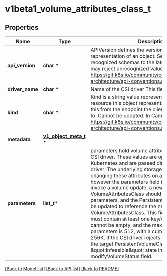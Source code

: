# v1beta1_volume_attributes_class_t

## Properties
Name | Type | Description | Notes
------------ | ------------- | ------------- | -------------
**api_version** | **char \*** | APIVersion defines the versioned schema of this representation of an object. Servers should convert recognized schemas to the latest internal value, and may reject unrecognized values. More info: https://git.k8s.io/community/contributors/devel/sig-architecture/api-conventions.md#resources | [optional] 
**driver_name** | **char \*** | Name of the CSI driver This field is immutable. | 
**kind** | **char \*** | Kind is a string value representing the REST resource this object represents. Servers may infer this from the endpoint the client submits requests to. Cannot be updated. In CamelCase. More info: https://git.k8s.io/community/contributors/devel/sig-architecture/api-conventions.md#types-kinds | [optional] 
**metadata** | [**v1_object_meta_t**](v1_object_meta.md) \* |  | [optional] 
**parameters** | **list_t*** | parameters hold volume attributes defined by the CSI driver. These values are opaque to the Kubernetes and are passed directly to the CSI driver. The underlying storage provider supports changing these attributes on an existing volume, however the parameters field itself is immutable. To invoke a volume update, a new VolumeAttributesClass should be created with new parameters, and the PersistentVolumeClaim should be updated to reference the new VolumeAttributesClass.  This field is required and must contain at least one key/value pair. The keys cannot be empty, and the maximum number of parameters is 512, with a cumulative max size of 256K. If the CSI driver rejects invalid parameters, the target PersistentVolumeClaim will be set to an \&quot;Infeasible\&quot; state in the modifyVolumeStatus field. | [optional] 

[[Back to Model list]](../README.md#documentation-for-models) [[Back to API list]](../README.md#documentation-for-api-endpoints) [[Back to README]](../README.md)


